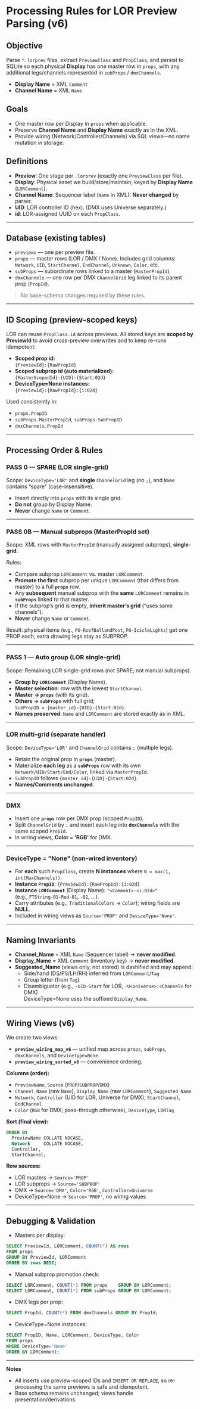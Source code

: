 # Processing Rules for LOR Preview Parsing (v6)

## Objective
Parse `*.lorprev` files, extract `PreviewClass` and `PropClass`, and persist to SQLite so each physical **Display** has one master row in `props`, with any additional legs/channels represented in `subProps` / `dmxChannels`.
- **Display Name** = XML `Comment`
- **Channel Name** = XML `Name`

## Goals
- One master row per Display in `props` when applicable.
- Preserve **Channel Name** and **Display Name** exactly as in the XML.
- Provide wiring (Network/Controller/Channels) via SQL views—no name mutation in storage.

## Definitions
- **Preview**: One stage per `.lorprev` (exactly one `PreviewClass` per file).
- **Display**: Physical asset we build/store/maintain; keyed by **Display Name** (`LORComment`).
- **Channel Name**: Sequencer label (`Name` in XML). **Never changed** by parser.
- **UID**: LOR controller ID (hex). (DMX uses Universe separately.)
- **id**: LOR-assigned UUID on each `PropClass`.

---

## Database (existing tables)
- `previews` — one per preview file.
- `props` — master rows (LOR / DMX / None). Includes grid columns: `Network`, `UID`, `StartChannel`, `EndChannel`, `Unknown`, `Color`, etc.
- `subProps` — subordinate rows linked to a master (`MasterPropId`).
- `dmxChannels` — one row per DMX `ChannelGrid` leg linked to its parent prop (`PropId`).

> No base-schema changes required by these rules.

---

## ID Scoping (preview-scoped keys)
LOR can reuse `PropClass.id` across previews. All stored keys are **scoped by PreviewId** to avoid cross-preview overwrites and to keep re-runs idempotent:

- **Scoped prop id:**  
  `{PreviewId}:{RawPropId}`
- **Scoped subprop id (auto materialized):**  
  `{MasterScopedId}-{UID}-{Start:02d}`
- **DeviceType=None instances:**  
  `{PreviewId}:{RawPropId}:{i:02d}`

Used consistently in:
- `props.PropID`
- `subProps.MasterPropId`, `subProps.SubPropID`
- `dmxChannels.PropId`

---

## Processing Order & Rules

### PASS 0 — SPARE (LOR single-grid)
Scope: `DeviceType='LOR'` and **single** `ChannelGrid` leg (no `;`), and `Name` contains “spare” (case-insensitive).

- Insert directly into `props` with its single grid.
- **Do not** group by Display Name.
- **Never** change `Name` or `Comment`.

---

### PASS 0B — Manual subprops (MasterPropId set)
Scope: XML rows with `MasterPropId` (manually assigned subprops), **single-grid**.

Rules:
- Compare subprop `LORComment` vs. master `LORComment`.
- **Promote the first** subprop per unique `LORComment` (that differs from master) to a full **`props`** row.
- Any **subsequent** manual subprop with the **same** `LORComment` remains in **`subProps`** linked to that master.
- If the subprop’s grid is empty, **inherit master’s grid** (“uses same channels”).
- **Never** change `Name` or `Comment`.

Result: physical items (e.g., `PO-RoofBallandPost`, `PO-IcicleLights`) get one PROP each; extra drawing legs stay as SUBPROP.

---

### PASS 1 — Auto group (LOR single-grid)
Scope: Remaining LOR single-grid rows (not SPARE; not manual subprops).

- **Group by `LORComment`** (Display Name).
- **Master selection**: row with the lowest `StartChannel`.
- **Master → `props`** (with its grid).
- **Others → `subProps`** with full grid;  
  `SubPropID = {master_id}-{UID}-{Start:02d}`.
- **Names preserved**: `Name` and `LORComment` are stored exactly as in XML.

---

### LOR multi-grid (separate handler)
Scope: `DeviceType='LOR'` and `ChannelGrid` contains `;` (multiple legs).

- Retain the original prop in **`props`** (master).
- Materialize **each leg** as a **`subProps`** row with its own `Network/UID/Start/End/Color`, linked via `MasterPropId`.
- `SubPropID` follows `{master_id}-{UID}-{Start:02d}`.
- **Names/Comments unchanged**.

---

### DMX
- Insert one **`props`** row per DMX prop (scoped `PropID`).
- Split `ChannelGrid` by `;` and insert each leg into **`dmxChannels`** with the same scoped `PropId`.
- In wiring views, **Color = 'RGB'** for DMX.

---

### DeviceType = "None" (non-wired inventory)
- For **each** such `PropClass`, create **N instances** where `N = max(1, int(MaxChannels))`.
- **Instance `PropID`**: `{PreviewId}:{RawPropId}:{i:02d}`
- **Instance `LORComment`** (Display Name): `"<Comment>-<i:02d>"`  
  (e.g., `FTString-01-Red-01`, `-02`, …).
- Carry attributes (e.g., `TraditionalColors` → `Color`); wiring fields are **NULL**.
- Included in wiring views as `Source='PROP'` and `DeviceType='None'`.

---

## Naming Invariants
- **Channel_Name** = XML `Name` (Sequencer label) → **never modified**.
- **Display_Name** = XML `Comment` (inventory key) → **never modified**.
- **Suggested_Name** (views only, not stored) is dashified and may append:
  - Side/hand (DS/PS/LH/RH) inferred from `LORComment`/`Tag`
  - Group letter (from `Tag`)
  - Disambiguator (e.g., `-UID-Start` for LOR, `-U<Universe>:<Channel>` for DMX)  
  DeviceType=None uses the suffixed `Display_Name`.

---

## Wiring Views (v6)

We create two views:

- **`preview_wiring_map_v6`** — unified map across `props`, `subProps`, `dmxChannels`, and `DeviceType=None`.
- **`preview_wiring_sorted_v6`** — convenience ordering.

**Columns (order):**
- `PreviewName`, `Source` (`PROP`/`SUBPROP`/`DMX`)
- `Channel_Name` (raw `Name`), `Display_Name` (raw `LORComment`), `Suggested_Name`
- `Network`, `Controller` (UID for LOR, Universe for DMX), `StartChannel`, `EndChannel`
- `Color` (`RGB` for DMX; pass-through otherwise), `DeviceType`, `LORTag`

**Sort (final view):**
```sql
ORDER BY
  PreviewName COLLATE NOCASE,
  Network     COLLATE NOCASE,
  Controller,
  StartChannel;
```

**Row sources:**
- LOR masters → `Source='PROP'`
- LOR subprops → `Source='SUBPROP'`
- DMX → `Source='DMX'`, `Color='RGB'`, `Controller=Universe`
- DeviceType=None → `Source='PROP'`, no wiring values

---

## Debugging & Validation

- Masters per display:
```sql
SELECT PreviewId, LORComment, COUNT(*) AS rows
FROM props
GROUP BY PreviewId, LORComment
ORDER BY rows DESC;
```

- Manual subprop promotion check:
```sql
SELECT LORComment, COUNT(*) FROM props    GROUP BY LORComment;
SELECT LORComment, COUNT(*) FROM subProps GROUP BY LORComment;
```

- DMX legs per prop:
```sql
SELECT PropId, COUNT(*) FROM dmxChannels GROUP BY PropId;
```

- DeviceType=None instances:
```sql
SELECT PropID, Name, LORComment, DeviceType, Color
FROM props
WHERE DeviceType='None'
ORDER BY LORComment;
```

---

**Notes**
- All inserts use preview-scoped IDs and `INSERT OR REPLACE`, so re-processing the same previews is safe and idempotent.
- Base schema remains unchanged; views handle presentation/derivations.
